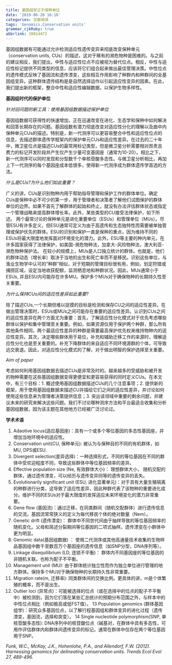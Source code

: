 ```yaml
---
title: 基因组学之于保种单位
date: '2019-06-26 16:16'
categories: 文献阅读
tags: 'Genomics,Conservation units'
grammar_cjkRuby: true
abbrlink: 3881d473
---
```

基因组数据有可能通过允许检测适应性遗传变异来彻底改变保种单元（conservation units, CUs）的描述，这对于稀有的濒危物种是困难的。与之前的建议相反，我们提出，中性与适应性位点不应被视为替代位点。相反，中性与适应性标记提供不同类型的信息，应该将它们组合起来做出最佳管理决策。中性位点的遗传模式反映了基因流和遗传漂变，这些相互作用影响了种群内和种群间的全基因组变异。这种群体遗传结构是是自然选择运作以引起适应性变异的因素。在此，我们提出新的框架，整合中性和适应性编辑数据，以保护生物多样性。

**基因组时代的保护单位**

*针对旧问题的新工具：使用基因组数据描述保护单位*

基因组数据可获得性的快速增加，正在迅速改变在进化、生态学和保种中如何解决和回答长期存在的问题。基因组数有潜力彻底改变对适应性分化的理解以及曲中内保种单元CUs的描述。特别是，新一代测序可以更容易整合中性和适应性位点的信息，去描述群体遗传学框架内的保护单元CUs和适应性差异。在过去的二十年中，微卫星位点是描述CUs的最常用标记类型，但是微卫星分析需要相对昂贵且费力的标记开发阶段并产生仅产生少量可变基因座（通常为10-20）。相比之下，新一代测序可以同时发现和分型数千个单核苷酸多态性。与微卫星分析相比，再加上下一代测序的每个基因座成本低很多，使得新一代测序成为群体遗传学首选的方法。

*什么是CUs?为什么他们如此重要？*

广义的讲，CUs是识别物种内用于帮助指导管理和保护工作的群体单位。确定CUs是保种中必不可少的第一步，用于管理者和决策者了解他们试图保护的群体单位的边界。如果不首先了解群体的起始和终止，就没有办法评估群体状态或指定一个管理战略来提高群体增长率。此外，某些类型的CU接受法律保护，如下所述。
两个最常讨论的保种单元是进化重要单位（ESUs）和管理单位（MUs）。尽管ESU有许多定义，但ESU通常可定义为由于高遗传和生态独特性而需要被单独管理或保护优先的群体。ESU的识别和保护一直是保种的重点，因为维持不同的ESUs将最大限度地发挥面对环境变化的潜力。此外，ESU等主要的种内单元，在许多国家获得了法律保护，如美国-濒危物种法，加拿大-风险物种法，澳大利亚-濒危物种保护法。
在较小的规模上，MUs是人口独立统计的群体。也就是，他们的群体动态（增长率）取决于当地的出生和死亡率而不是移民。识别这些单位，与渔业生物学中认可的“种群”相似，对于短期的管理目标很有用，例如，划定狩猎或捕捞区域，设定当地收获配额，监测栖息地和种群状况。因此，MUs通常小于ESUs, 并且ESU内可能存在许多MU。保护多个MUs对于确保物种的长期持久性至关重要。

*为什么保持CUs间的适应性差异如此重要?*

除了描述CUs,一个长期但难以捉摸的目标是检测和保存CU之间的适应性差异。在做出管理决策时，ESUs或MUs之间可能存在重要的适应性差异。认识到CUs之间的适应性差异在两个方面尤为重要：首先，了解适应性分化模式对于优先考虑哪些群体以保护和集中管理至关重要。例如，如果资源仅用于保护两个种群，那么所有其他条件相同，两个最适应性差异的种群是需要最高保护优先权来维持物种内的适应性变异。其次，决定哪些群体用于易位，补充和辅助迁移工作的来源时，理解适应性分化也是至关重要的。补充下降群体的来自适应不同环境源群的个体，可导致远交衰退。因此，对适应性分化模式的了解，对于做出明智的保护选择至关重要。

*Aim of paper*

考虑如何利用基因组数据去描述CUs是非常及时的。越来越多的受威胁和被开发的物种需要在这些基因组数据变得更便宜和更容易获得的同时定义CUs。在本文中，有三个目标：1. 概述使用基因组数据描述CUs的几个注意事项；2. 提供新的框架，用于使用基因组数据来描述CU并描绘它们之间的适应性差异，并讨论如何使用这些信息来为管理者决策提供信息；3. 突出该领域中重要的剩余问题，并建议未来的研究来解决这些问题。我们不讨论哪种测序方法和平台最适合收集和分析基因组数据，因为该主题在其他地方已经被广泛讨论过。

**学术术语**
1. Adaotive locus(适应基因座)：具有一个或多个等位基因的多态性基因座，并增加当地环境中的适应性。
2. Conservation unit(CU, 保种单元): 被认为与保种目的不同的有机群体，如MU, DPS或ESU.
3.  Divergent selection(差异选择)：一种选择形式，不同的等位基因在不同的群体中受欢迎程度不同，导致这些群体中等位基因频率的差异。
4.  Effective population size (Ne, 有效群体大小)： 理想群体大小， 随机交配的群体，通过遗传漂变，可以经历与遗传变异同等的遗传变异的丢失。
5.  Evolutionarily significant unit (ESU, 进化显著单元)：对于具有大量生殖隔离的种群进行分类，这导致了适应性差异，因此种群代表了该物种的重要进化成分。维护不同的ESUs对于最大限度的发挥适应未来环境变化的潜力非常重要。
6.  Gene flow (基因流)：通过迁移，在同类群间（随机交配群体）进行遗传信息的交流。基因流常常狭义的定义为每代移民个体的绝对数量（Nem）。
7.  Genetic drift (遗传漂变)： 群体中不同世代间由于抽样导致的等位基因频率的随机变化。父母和简述分裂期间等位基因的二项式抽样。遗传漂变在小群体中更为明显。
8.  Genomic data(基因组数据) ： 使用二代测序或其他高通量技术收集的生物样品基因组中数千至数百万个基因座的遗传信息（如SNP分型，DNA序列等）。
9.  Linkage disequilibrium (LD, 连锁不平衡)： 群体内不同基因座的等位基因的非随机关联。也称为配子不平衡。
10.  Management unit (MU): 由于群体统计独立性而作为独立单位进行管理的地方群体。保持多个MU对于确保物种的长期持久性非常重要。
11.  Migration rate(m, 迁移率): 同类群体间的交换比例。更具体的讲，m是个体繁殖的概率，而不是出生。
12.  Outlier loci (异常点)：可能被选择的位点（或在选择中的位点的配子不平衡中）被检测到，因为它们落在某些汇总统计的预期分布范围之外，与样本中的中性位点相比（例如极高或低FST值）。
13 Population genomics (群体基因组学)：研究众多基因位点，以了解行程基因组和群体变异的进化过程（遗传漂变，基因流，选择和突变）。
14 Single nucleotide polymorphism(SNP, 单核苷酸多态性): DNA序列中的核苷酸位点（碱基对，在群体中具有多态性，可用作评估群体内和群体间遗传变异的标记。通常在群体中仅存在两个等位基因用于SNP。






*Funk, W.C., McKay, J.K., Hohenlohe, P.A., and Allendorf, F.W. (2012). Harnessing genomics for delineating conservation units. Trends Ecol Evol 27, 489-496.*


